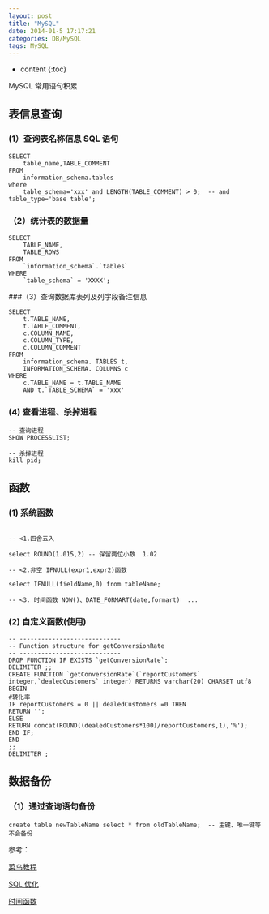 ```yaml
---
layout: post
title: "MySQL"
date: 2014-01-5 17:17:21
categories: DB/MySQL
tags: MySQL
---
```


- content
  {:toc}

MySQL 常用语句积累

## 表信息查询

### (1）查询表名称信息 SQL 语句

```mysql
SELECT
	table_name,TABLE_COMMENT
FROM
	information_schema.tables
where
	table_schema='xxx' and LENGTH(TABLE_COMMENT) > 0;  -- and table_type='base table';
```

### （2）统计表的数据量

```mysql
SELECT
	TABLE_NAME,
	TABLE_ROWS
FROM
	`information_schema`.`tables`
WHERE
	`table_schema` = 'XXXX';
```

###（3）查询数据库表列及列字段备注信息

```mysql
SELECT
	t.TABLE_NAME,
	t.TABLE_COMMENT,
	c.COLUMN_NAME,
	c.COLUMN_TYPE,
	c.COLUMN_COMMENT
FROM
	information_schema. TABLES t,
	INFORMATION_SCHEMA. COLUMNS c
WHERE
	c.TABLE_NAME = t.TABLE_NAME
	AND t.`TABLE_SCHEMA` = 'xxx'
```

### (4) 查看进程、杀掉进程

```mysql
-- 查询进程
SHOW PROCESSLIST;

-- 杀掉进程
kill pid;
```

## 函数

### (1) 系统函数

```mysql

-- <1.四舍五入

select ROUND(1.015,2) -- 保留两位小数  1.02

-- <2.非空 IFNULL(expr1,expr2)函数

select IFNULL(fieldName,0) from tableName;

-- <3. 时间函数 NOW()、DATE_FORMART(date,formart)  ...

```

### (2) 自定义函数(使用)

```mysql
-- ----------------------------
-- Function structure for getConversionRate
-- ----------------------------
DROP FUNCTION IF EXISTS `getConversionRate`;
DELIMITER ;;
CREATE FUNCTION `getConversionRate`(`reportCustomers` integer,`dealedCustomers` integer) RETURNS varchar(20) CHARSET utf8
BEGIN
#转化率
IF reportCustomers = 0 || dealedCustomers =0 THEN
RETURN '';
ELSE
RETURN concat(ROUND((dealedCustomers*100)/reportCustomers,1),'%');
END IF;
END
;;
DELIMITER ;
```

## 数据备份

### （1）通过查询语句备份

```mysql
create table newTableName select * from oldTableName;  -- 主键、唯一键等不会备份
```

参考：

[菜鸟教程](http://www.runoob.com)

[SQL 优化](https://blog.csdn.net/u011277123/article/details/78904569)

[时间函数](https://www.cnblogs.com/php12-cn/p/8882221.html)
